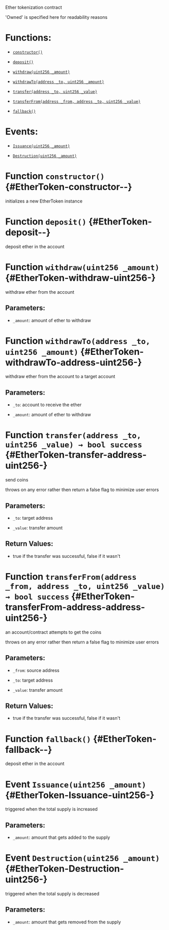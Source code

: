 Ether tokenization contract

'Owned' is specified here for readability reasons

# Functions:

- [`constructor()`](#EtherToken-constructor--)

- [`deposit()`](#EtherToken-deposit--)

- [`withdraw(uint256 _amount)`](#EtherToken-withdraw-uint256-)

- [`withdrawTo(address _to, uint256 _amount)`](#EtherToken-withdrawTo-address-uint256-)

- [`transfer(address _to, uint256 _value)`](#EtherToken-transfer-address-uint256-)

- [`transferFrom(address _from, address _to, uint256 _value)`](#EtherToken-transferFrom-address-address-uint256-)

- [`fallback()`](#EtherToken-fallback--)

# Events:

- [`Issuance(uint256 _amount)`](#EtherToken-Issuance-uint256-)

- [`Destruction(uint256 _amount)`](#EtherToken-Destruction-uint256-)

# Function `constructor()` {#EtherToken-constructor--}

initializes a new EtherToken instance

# Function `deposit()` {#EtherToken-deposit--}

deposit ether in the account

# Function `withdraw(uint256 _amount)` {#EtherToken-withdraw-uint256-}

withdraw ether from the account

## Parameters:

- `_amount`:  amount of ether to withdraw

# Function `withdrawTo(address _to, uint256 _amount)` {#EtherToken-withdrawTo-address-uint256-}

withdraw ether from the account to a target account

## Parameters:

- `_to`:      account to receive the ether

- `_amount`:  amount of ether to withdraw

# Function `transfer(address _to, uint256 _value) → bool success` {#EtherToken-transfer-address-uint256-}

send coins

throws on any error rather then return a false flag to minimize user errors

## Parameters:

- `_to`:      target address

- `_value`:   transfer amount

## Return Values:

- true if the transfer was successful, false if it wasn't

# Function `transferFrom(address _from, address _to, uint256 _value) → bool success` {#EtherToken-transferFrom-address-address-uint256-}

an account/contract attempts to get the coins

throws on any error rather then return a false flag to minimize user errors

## Parameters:

- `_from`:    source address

- `_to`:      target address

- `_value`:   transfer amount

## Return Values:

- true if the transfer was successful, false if it wasn't

# Function `fallback()` {#EtherToken-fallback--}

deposit ether in the account

# Event `Issuance(uint256 _amount)` {#EtherToken-Issuance-uint256-}

triggered when the total supply is increased

## Parameters:

- `_amount`:  amount that gets added to the supply

# Event `Destruction(uint256 _amount)` {#EtherToken-Destruction-uint256-}

triggered when the total supply is decreased

## Parameters:

- `_amount`:  amount that gets removed from the supply
